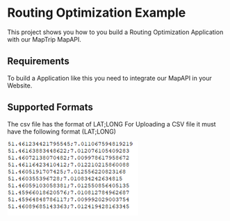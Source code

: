 # Routing Optimization Example 

This project shows you how to you build a Routing Optimization Application with our MapTrip MapAPI. 

## Requirements

To build a Application like this you need to integrate our MapAPI in your Website.

## Supported Formats

The csv file has the format of LAT;LONG
For Uploading a CSV file it must have the following format (LAT;LONG)

![](readme_png/KoordinatenFormat.png)